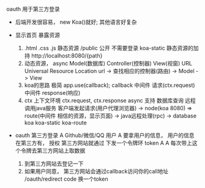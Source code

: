 oauth 用于第三方登录

- 后端开发很容易， new Koa()就好;
  其他语言好复杂 
- 显示首页
	暴露资源
	1. .html .css .js
			静态资源
			/public 公开 不需要登录
			koa-static 静态资源的加持
			http://localhost:8080/{path}
	2. 动态资源， async Model(数据库)
	Controller(控制器) View(视窗)
	URL Universal Resource Location
	url -> 查找相应的控制器(路由) -> Model -> View
	3. koa的思路
		极简 
		app.use(callback);
		callback 中间件
		请求(ctx.request)  中间件  response(响应)
	4. ctx  上下文环境
		ctx.request, ctx.response
		async 支持 数据库查询  远程调用java服务
		客户端发起请求(用户代理浏览器) -> node(koa 8080) => route(中间件 相信的资源，显示页面) -> java远程处理(rpc) -> database
		koa koa-static koa-route

- oauth 
	第三方登录
	A   Github/微信/QQ  用户
	A 要拿用户的信息，  用户的信息在第三方有，  授权
	第三方网站就通过  下发一个令牌环 token A
	A 每次带上这个令牌去第三方网站上取数据
	1. 到第三方网站去登记一下 
	2. 如果用户同意， 第三方网站会通过callback访问你的call地址 /oauth/redirect
		code  换一个token